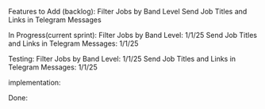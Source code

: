 Features to Add (backlog):
Filter Jobs by Band Level
Send Job Titles and Links in Telegram Messages





In Progress(current sprint):
Filter Jobs by Band Level: 1/1/25
Send Job Titles and Links in Telegram Messages: 1/1/25

Testing:
Filter Jobs by Band Level: 1/1/25
Send Job Titles and Links in Telegram Messages: 1/1/25


implementation:


Done:
